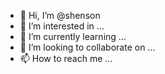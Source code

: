- 👋 Hi, I’m @shenson
- 👀 I’m interested in ...
- 🌱 I’m currently learning ...
- 💞️ I’m looking to collaborate on ...
- 📫 How to reach me ...

<!---
shenson/shenson is a ✨ special ✨ repository because its `README.md` (this file) appears on your GitHub profile.
You can click the Preview link to take a look at your changes.
--->
